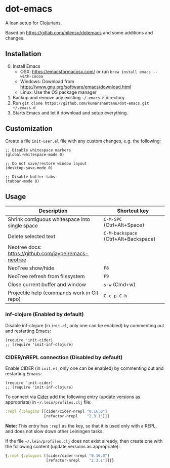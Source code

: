 # dot-emacs

A lean setup for Clojurians.

Based on https://gitlab.com/nilenso/dotemacs and some additions and changes.


## Installation

0. Install Emacs
    - OSX: https://emacsformacosx.com/ or run `brew install emacs --with-cocoa`
    - Windows: Download from https://www.gnu.org/software/emacs/download.html
    - Linux: Use the OS package manager
1. Backup and remove any existing `~/.emacs.d` directory.
2. Run `git clone https://github.com/kumarshantanu/dot-emacs.git ~/.emacs.d`
3. Starts Emacs and let it download and setup everything.


## Customization

Create a file `init-user.el` file with any custom changes, e.g. the following:

```elisp
;; Disable whitespace markers
(global-whitespace-mode 0)

;; Do not save/restore window layout
(desktop-save-mode 0)

;; Disable buffer tabs
(tabbar-mode 0)
```


## Usage

| Description                                    | Shortcut key               |
|------------------------------------------------|----------------------------|
| Shrink contiguous whitespace into single space | `C-M-SPC` (Ctrl+Alt+Space) |
| Delete selected text                 | `C-M-backspace` (Ctrl+Alt+Backspace) |
| Neotree docs: https://github.com/jaypei/emacs-neotree |                     |
| NeoTree show/hide                              | `F8`                       |
| NeoTree refresh from filesystem                | `F9`                       |
| Close current buffer and window                | `s-w` (Cmd+w)              |
| Projectile help (commands work in Git repo)    | `C-c p C-h`                |

### inf-clojure (Enabled by default)

Disable inf-clojure (in `init.el`, only one can be enabled) by commenting out and restarting Emacs:

```elisp
(require 'init-cider)
;; (require 'init-inf-clojure)
```

### CIDER/nREPL connection (Disabled by default)

Enable CIDER (in `init.el`, only one can be enabled) by commenting out and restarting Emacs:

```elisp
(require 'init-cider)
;; (require 'init-inf-clojure)
```


To connect via [Cider](https://cider.readthedocs.io/en/latest/) add the following
entry (update versions as appropriate) in `~/.lein/profiles.clj` file:

```clojure
:repl {:plugins [[cider/cider-nrepl "0.16.0"]
                 [refactor-nrepl    "2.3.1"]]}
```

**Note:**
This entry has `:repl` as the key, so that it is used only with a REPL,
and does not slow down other Leiningen tasks.

If the file `~/.lein/profiles.clj` does not exist already, then create one with the
following content (update versions as appropriate):

```clojure
{:repl {:plugins [[cider/cider-nrepl "0.16.0"]
                  [refactor-nrepl    "2.3.1"]]}}
```
